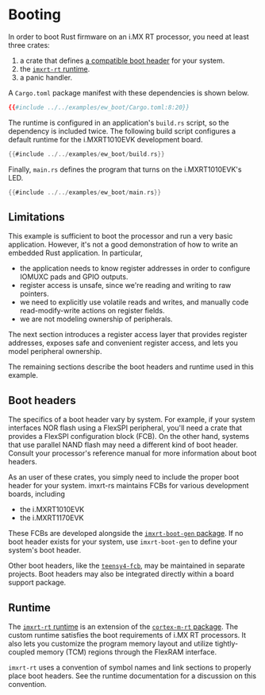 # Booting

In order to boot Rust firmware on an i.MX RT processor, you need at least three
crates:

1.  a crate that defines [a compatible boot header](#boot-headers) for your
    system.
2.  the [`imxrt-rt` runtime](#runtime).
3.  a panic handler.

A `Cargo.toml` package manifest with these dependencies is shown below.

``` toml
{{#include ../../examples/ew_boot/Cargo.toml:8:20}}
```

The runtime is configured in an application's `build.rs` script, so the
dependency is included twice. The following build script configures a default
runtime for the i.MXRT1010EVK development board.

``` rust
{{#include ../../examples/ew_boot/build.rs}}
```

Finally, `main.rs` defines the program that turns on the i.MXRT1010EVK's LED.

``` rust
{{#include ../../examples/ew_boot/main.rs}}
```

## Limitations

This example is sufficient to boot the processor and run a very basic
application. However, it's not a good demonstration of how to write an embedded
Rust application. In particular,

-   the application needs to know register addresses in order to configure
    IOMUXC pads and GPIO outputs.
-   register access is unsafe, since we're reading and writing to raw pointers.
-   we need to explicitly use volatile reads and writes, and manually code
    read-modify-write actions on register fields.
-   we are not modeling ownership of peripherals.

The next section introduces a register access layer that provides register
addresses, exposes safe and convenient register access, and lets you model
peripheral ownership.

The remaining sections describe the boot headers and runtime used in this
example.

## Boot headers

The specifics of a boot header vary by system. For example, if your system
interfaces NOR flash using a FlexSPI peripheral, you'll need a crate that
provides a FlexSPI configuration block (FCB). On the other hand, systems that
use parallel NAND flash may need a different kind of boot header. Consult your
processor's reference manual for more information about boot headers.

As an user of these crates, you simply need to include the proper boot header
for your system. imxrt-rs maintains FCBs for various development boards,
including

-   the i.MXRT1010EVK
-   the i.MXRT1170EVK

These FCBs are developed alongside the [`imxrt-boot-gen`
package](https://github.com/imxrt-rs/imxrt-boot-gen). If no boot header exists
for your system, use `imxrt-boot-gen` to define your system's boot header.

Other boot headers, like the
[`teensy4-fcb`](https://github.com/mciantyre/teensy4-rs), may be maintained in
separate projects. Boot headers may also be integrated directly within a board
support package.

## Runtime

The [`imxrt-rt` runtime](https://github.com/imxrt-rs/imxrt-rt) is an extension
of the [`cortex-m-rt` package](https://crates.io/crates/cortex-m-rt). The custom
runtime satisfies the boot requirements of i.MX RT processors. It also lets you
customize the program memory layout and utilize tightly-coupled memory (TCM)
regions through the FlexRAM interface.

`imxrt-rt` uses a convention of symbol names and link sections to properly place
boot headers. See the runtime documentation for a discussion on this convention.
